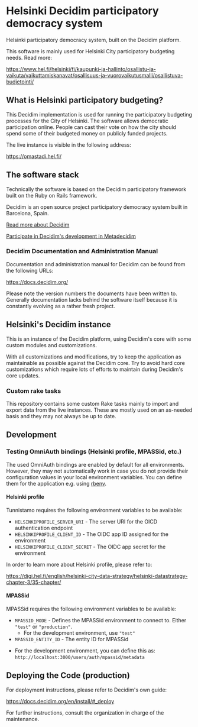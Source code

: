 # Helsinki Decidim participatory democracy system

Helsinki participatory democracy system, built on the Decidim platform.

This software is mainly used for Helsinki City participatory budgeting needs.
Read more:

https://www.hel.fi/helsinki/fi/kaupunki-ja-hallinto/osallistu-ja-vaikuta/vaikuttamiskanavat/osallisuus-ja-vuorovaikutusmalli/osallistuva-budjetointi/


## What is Helsinki participatory budgeting?

This Decidim implementation is used for running the participatory budgeting
processes for the City of Helsinki. The software allows democratic participation
online. People can cast their vote on how the city should spend some of their
budgeted money on publicly funded projects.

The live instance is visible in the following address:

https://omastadi.hel.fi/


## The software stack

Technically the software is based on the Decidim participatory framework built
on the Ruby on Rails framework.

Decidim is an open source project participatory democracy system built in
Barcelona, Spain.

[Read more about Decidim](http://www.decidim.org/)

[Participate in Decidim's development in Metadecidim](http://meta.decidim.org/)

### Decidim Documentation and Administration Manual

Documentation and administration manual for Decidim can be found from the
following URLs:

https://docs.decidim.org/

Please note the version numbers the documents have been written to. Generally
documentation lacks behind the software itself because it is constantly
evolving as a rather fresh project.


## Helsinki's Decidim instance

This is an instance of the Decidim platform, using Decidim's core with some
custom modules and customizations.

With all customizations and modifications, try to keep the application as
maintainable as possible against the Decidim core. Try to avoid hard core
customizations which require lots of efforts to maintain during Decidim's core
updates.

### Custom rake tasks

This repository contains some custom Rake tasks mainly to import and export data
from the live instances. These are mostly used on an as-needed basis and they
may not always be up to date.


## Development

### Testing OmniAuth bindings (Helsinki profile, MPASSid, etc.)

The used OmniAuth bindings are enabled by default for all environments. However,
they may not automatically work in case you do not provide their configuration
values in your local environment variables. You can define them for the
application e.g. using [rbenv](https://github.com/rbenv/rbenv).

#### Helsinki profile

Tunnistamo requires the following environment variables to be available:

- `HELSINKIPROFILE_SERVER_URI` - The server URI for the OICD authentication endpoint
- `HELSINKIPROFILE_CLIENT_ID` - The OIDC app ID assigned for the environment
- `HELSINKIPROFILE_CLIENT_SECRET` - The OIDC app secret for the environment

In order to learn more about Helsinki profile, please refer to:

https://digi.hel.fi/english/helsinki-city-data-strategy/helsinki-datastrategy-chapter-3/35-chapter/

#### MPASSid

MPASSid requires the following environment variables to be available:

- `MPASSID_MODE` - Defines the MPASSid environment to connect to. Either
  `"test"` or `"production"`.
  * For the development environment, use `"test"`
- `MPASSID_ENTITY_ID` - The entity ID for MPASSid
* For the development environment, you can define this as:
  `http://localhost:3000/users/auth/mpassid/metadata`


## Deploying the Code (production)

For deployment instructions, please refer to Decidim's own guide:

https://docs.decidim.org/en/install/#_deploy

For further instructions, consult the organization in charge of the maintenance.
